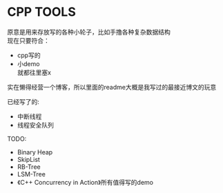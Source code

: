 # CPP TOOLS
原意是用来存放写的各种小轮子，比如手撸各种复杂数据结构  
现在只要符合：
* cpp写的
* 小demo  
就都往里塞x  

实在懒得经营一个博客，所以里面的readme大概是我写过的最接近博文的玩意  

已经写了的:
* 中断线程
* 线程安全队列

TODO:
* Binary Heap
* SkipList
* RB-Tree
* LSM-Tree
* 《C++ Concurrency in Action》所有值得写的demo